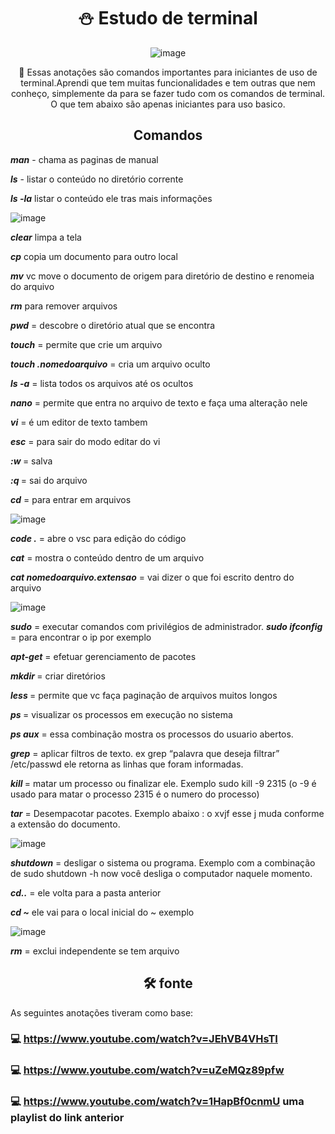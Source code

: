 <h1 align="center"> ⛄ Estudo de terminal</h1>
<div align="center">

![image](https://user-images.githubusercontent.com/64383080/157443871-5bbf8790-524d-4495-80d8-0895d708685d.png)

</div>



<p align="center">🚀 Essas anotações são comandos importantes para iniciantes de uso de terminal.Aprendi que tem muitas funcionalidades e tem outras que nem conheço, simplemente da para se fazer tudo com os comandos de terminal. O que tem abaixo são apenas iniciantes para uso basico. </p>

<h2 align="center"> Comandos </h2>

<strong><i></i></strong>
<i></i>

<strong><i>man</i></strong> - chama as paginas de manual

<strong><i>ls</i></strong> - listar o conteúdo no diretório corrente 

<strong><i>ls -la</i></strong> listar o conteúdo ele tras mais informações

![image](https://user-images.githubusercontent.com/64383080/157442806-117d8a5e-f570-465e-b824-5906a4949c49.png)


<strong><i>clear</i></strong> limpa a tela

<strong><i>cp</i></strong> copia um documento para outro local

<strong><i>mv</i></strong> vc move o documento de origem para diretório de destino e renomeia do arquivo

<strong><i>rm</i></strong> para remover arquivos

<strong><i>pwd</i></strong> = descobre o diretório atual que se encontra

<strong><i>touch</i></strong> = permite que crie um arquivo 

<strong><i>touch .nomedoarquivo</i></strong> = cria um arquivo oculto

<strong><i>ls -a</i></strong> = lista todos os arquivos até os ocultos 

<strong><i>nano</i></strong> = permite que entra no arquivo de texto e faça uma alteração nele

<strong><i>vi</i></strong> = é um editor de texto tambem

<strong><i>esc</i></strong> = para sair do modo editar do vi

<strong><i> :w </i></strong> = salva

<strong><i> :q </i></strong>  = sai do arquivo

<strong><i>cd</i></strong> = para entrar em arquivos

![image](https://user-images.githubusercontent.com/64383080/157443105-8a46462c-e201-42b0-96be-201e0dc1435e.png)

<strong><i>code .</i></strong> = abre o vsc para edição do código

<strong><i>cat</i></strong> = mostra o conteúdo dentro de um arquivo

<strong><i>cat nomedoarquivo.extensao</i></strong> = vai dizer o que foi escrito dentro do arquivo

![image](https://user-images.githubusercontent.com/64383080/157442108-c732af19-f08d-4c63-ab55-7eebcb684834.png)


<strong><i>sudo</i></strong> = executar comandos com privilégios de administrador.
<strong><i>sudo ifconfig</i></strong> = para encontrar o ip por exemplo

<strong><i> apt-get</i></strong> = efetuar gerenciamento de pacotes

<strong><i> mkdir </i></strong> = criar diretórios 

<strong><i>less </i></strong> = permite que vc faça paginação de arquivos muitos longos

<strong><i>ps </i></strong> = visualizar os processos em execução no sistema

<strong><i>ps aux</i></strong> = essa combinação mostra os processos do usuario abertos.

<strong><i>grep</i></strong> = aplicar filtros de texto. ex grep “palavra que deseja filtrar” /etc/passwd ele retorna as linhas que foram informadas.

<strong><i>kill </i></strong> = matar um processo ou finalizar ele. Exemplo sudo kill -9 2315 (o -9 é usado para matar o processo 2315 é o numero do processo)

<strong><i>tar</i></strong> = Desempacotar pacotes. Exemplo abaixo : o xvjf esse j muda conforme a extensão do documento.

![image](https://user-images.githubusercontent.com/64383080/157442500-9c245962-a34c-4602-8f0b-73b8ab751e1b.png)


<strong><i>shutdown</i></strong> =  desligar o sistema ou programa. Exemplo com a combinação de sudo shutdown -h now você desliga o computador naquele momento.


<strong><i>cd..</i></strong> = ele volta para a pasta anterior

<strong><i>cd ~</i></strong> ele vai para o local inicial do ~ exemplo 

![image](https://user-images.githubusercontent.com/64383080/157442177-d35cb191-9034-4cb1-bd83-0c2bcfbdb00f.png)

<strong><i>rm</i></strong> = exclui independente se tem arquivo


<h2 align="center" > 🛠 fonte </h2>

As seguintes anotações tiveram como base:

### 💻 <a>https://www.youtube.com/watch?v=JEhVB4VHsTI</a>

### 💻 <a>https://www.youtube.com/watch?v=uZeMQz89pfw</a>

### 💻 <a>https://www.youtube.com/watch?v=1HapBf0cnmU</a> uma playlist do link anterior
